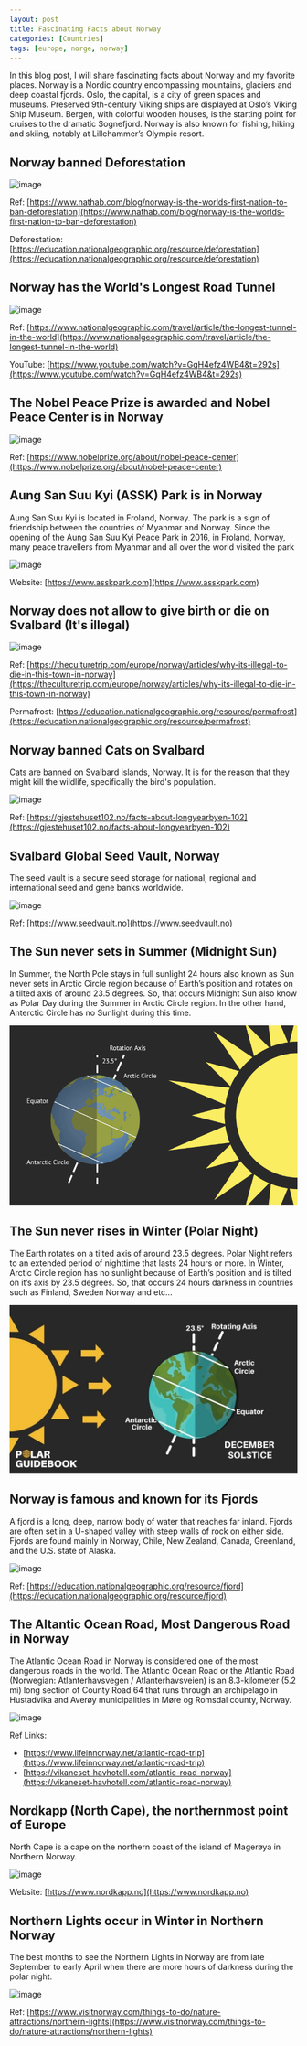 ```yaml
---
layout: post
title: Fascinating Facts about Norway
categories: [Countries]
tags: [europe, norge, norway]
---
```


In this blog post, I will share fascinating facts about Norway and my favorite places.
Norway is a Nordic country encompassing mountains, glaciers and deep coastal fjords.
Oslo, the capital, is a city of green spaces and museums. Preserved 9th-century Viking ships
are displayed at Oslo’s Viking Ship Museum. Bergen, with colorful
wooden houses, is the starting point for cruises to the dramatic Sognefjord.
Norway is also known for fishing, hiking and skiing, notably at Lillehammer’s Olympic resort.

## Norway banned Deforestation

![image](https://good-nature-blog-uploads.s3.amazonaws.com/uploads/2020/01/norway-forest-1-fin_Web.jpg)

Ref: [https://www.nathab.com/blog/norway-is-the-worlds-first-nation-to-ban-deforestation](https://www.nathab.com/blog/norway-is-the-worlds-first-nation-to-ban-deforestation)

Deforestation: [https://education.nationalgeographic.org/resource/deforestation](https://education.nationalgeographic.org/resource/deforestation)

## Norway has the World's Longest Road Tunnel

![image](https://www.worldfamousthings.com/wp-content/uploads/2019/03/floating-Underwater-Tunnels-in-Norway.jpg)

Ref: [https://www.nationalgeographic.com/travel/article/the-longest-tunnel-in-the-world](https://www.nationalgeographic.com/travel/article/the-longest-tunnel-in-the-world)

YouTube: [https://www.youtube.com/watch?v=GqH4efz4WB4&t=292s](https://www.youtube.com/watch?v=GqH4efz4WB4&t=292s)

## The Nobel Peace Prize is awarded and Nobel Peace Center is in Norway

![image](https://ak-d.tripcdn.com/images/0103222347jyqbee87F70.jpg)

Ref: [https://www.nobelprize.org/about/nobel-peace-center](https://www.nobelprize.org/about/nobel-peace-center)

## Aung San Suu Kyi (ASSK) Park is in Norway

Aung San Suu Kyi is located in Froland, Norway. The park is a sign of friendship
between the countries of Myanmar and Norway. Since the opening of the Aung San Suu Kyi Peace Park
in 2016, in Froland, Norway, many peace travellers from Myanmar and all over the world visited the park

![image](https://static.wixstatic.com/media/2e2e3d_4d296a230b8643789162c97c37dc823b~mv2.jpg/v1/fill/w_640,h_412,al_c,q_80,usm_0.66_1.00_0.01,enc_auto/2e2e3d_4d296a230b8643789162c97c37dc823b~mv2.jpg)

Website: [https://www.asskpark.com](https://www.asskpark.com)

## Norway does not allow to give birth or die on Svalbard (It's illegal)

![image](https://img.theculturetrip.com/1020x571/wp-content/uploads/2018/04/the-northernmost-city-of-longyearbyen-courtesy-of-visit-svalbard.jpg)

Ref: [https://theculturetrip.com/europe/norway/articles/why-its-illegal-to-die-in-this-town-in-norway](https://theculturetrip.com/europe/norway/articles/why-its-illegal-to-die-in-this-town-in-norway)

Permafrost: [https://education.nationalgeographic.org/resource/permafrost](https://education.nationalgeographic.org/resource/permafrost)

## Norway banned Cats on Svalbard

Cats are banned on Svalbard islands, Norway. It is for the reason that they might
kill the wildlife, specifically the bird's population.

![image](https://images.ctfassets.net/n16s82trfr5o/7AkespcfjGi64u4wqyqSgS/c80454eb6701f1110e3daf34ee7e30c0/Fakta_Longyearbyen_nature_Chicco_Mattos.jpg)

Ref: [https://gjestehuset102.no/facts-about-longyearbyen-102](https://gjestehuset102.no/facts-about-longyearbyen-102)

## Svalbard Global Seed Vault, Norway

The seed vault is a secure seed storage for national, regional and international seed and gene banks worldwide.

![image](https://lh3.googleusercontent.com/p/AF1QipPB7HZiGsSvIaua5zqq2EkTpJCgbAq04mmAoUVm=s680-w680-h510)

Ref: [https://www.seedvault.no](https://www.seedvault.no)

## The Sun never sets in Summer (Midnight Sun)

In Summer, the North Pole stays in full sunlight 24 hours also known as Sun never sets in Arctic Circle region because of Earth’s position and rotates on a tilted axis of around 23.5 degrees. So, that occurs Midnight Sun also know as Polar Day during the Summer in Arctic Circle region. In the other hand, Anterctic Circle has no Sunlight during this time.

![image](/assets/images/featured-images/img_midnight_sun.png)

## The Sun never rises in Winter (Polar Night)

The Earth rotates on a tilted axis of around 23.5 degrees. Polar Night refers to an extended period of nighttime that lasts 24 hours or more. In Winter, Arctic Circle region has no sunlight because of Earth’s position and is tilted on it’s axis by 23.5 degrees. So, that occurs 24 hours darkness in countries such as Finland, Sweden Norway and etc…

![image](/assets/images/featured-images/img_polar_night.jpg)

## Norway is famous and known for its Fjords

A fjord is a long, deep, narrow body of water that reaches far inland. Fjords are often set in a U-shaped valley with steep walls of rock on either side. Fjords are found mainly in Norway, Chile, New Zealand, Canada, Greenland, and the U.S. state of Alaska.

![image](https://res.cloudinary.com/simpleview/image/upload/v1470836048/clients/norway/naeroyfjorden_fjord_norway_2_1_001b9127-14ad-4b3d-99b6-29d8b3aae412.jpg)

Ref: [https://education.nationalgeographic.org/resource/fjord](https://education.nationalgeographic.org/resource/fjord)

## The Altantic Ocean Road, Most Dangerous Road in Norway

The Atlantic Ocean Road in Norway is considered one of the most dangerous roads in the world. The Atlantic Ocean Road or the Atlantic Road (Norwegian: Atlanterhavsvegen / Atlanterhavsveien) is an 8.3-kilometer (5.2 mi) long section of County Road 64 that runs through an archipelago in Hustadvika and Averøy municipalities in Møre og Romsdal county, Norway.

![image](https://media.easemytrip.com/media/Blog/International/637909753485153770/637909753485153770y4gPU8.jpg)

Ref Links:
 - [https://www.lifeinnorway.net/atlantic-road-trip](https://www.lifeinnorway.net/atlantic-road-trip)
 - [https://vikaneset-havhotell.com/atlantic-road-norway](https://vikaneset-havhotell.com/atlantic-road-norway)

## Nordkapp (North Cape), the northernmost point of Europe

North Cape is a cape on the northern coast of the island of Magerøya in Northern Norway.

![image](https://www.bwd-vacations.com/wp-content/uploads/Nordkapp_020.jpg)

Website: [https://www.nordkapp.no](https://www.nordkapp.no)

## Northern Lights occur in Winter in Northern Norway

The best months to see the Northern Lights in Norway are from late September to early April when there are more hours of darkness during the polar night.

![image](https://assets.simpleviewcms.com/simpleview/image/upload/c_fill,h_702,w_1200/f_avif/q_65/v1/clients/norway/alex_conu_reine_561c80b9-9ebc-4221-afbd-c12f259725a1.jpg?_a=BATCtdAA0)

Ref: [https://www.visitnorway.com/things-to-do/nature-attractions/northern-lights](https://www.visitnorway.com/things-to-do/nature-attractions/northern-lights)

